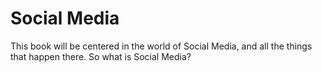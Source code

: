 # Social Media

This book will be centered in the world of Social Media, and all the things that happen there. So what is Social Media?

```{tableofcontents}
```
